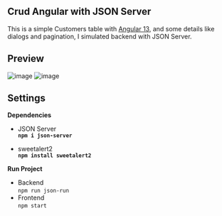## Crud Angular with JSON Server
This is a simple Customers table with [Angular 13](https://angular.io/ "Angular 13"), and some details like dialogs and pagination, I simulated backend with JSON Server.

## Preview
![image](https://user-images.githubusercontent.com/112980693/201550712-963535df-aa39-43d7-abd9-0eeee8a784ee.png)
![image](https://user-images.githubusercontent.com/112980693/201551356-e1c53834-c7c8-483f-beee-fff427631fb7.png)


## Settings
**Dependencies**

- JSON Server
<br>**`npm i json-server`**

- sweetalert2
<br>**`npm install sweetalert2`**

**Run Project**
- Backend
<br>`npm run json-run`
- Frontend
<br>`npm start`
